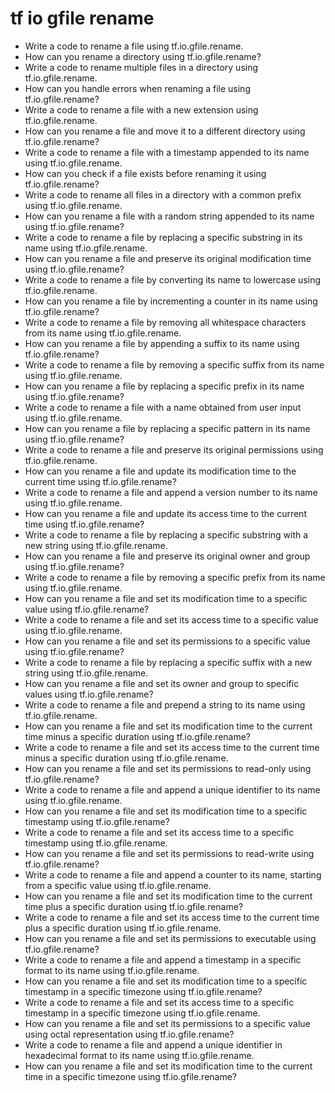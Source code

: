# tf io gfile rename

- Write a code to rename a file using tf.io.gfile.rename.
- How can you rename a directory using tf.io.gfile.rename?
- Write a code to rename multiple files in a directory using tf.io.gfile.rename.
- How can you handle errors when renaming a file using tf.io.gfile.rename?
- Write a code to rename a file with a new extension using tf.io.gfile.rename.
- How can you rename a file and move it to a different directory using tf.io.gfile.rename?
- Write a code to rename a file with a timestamp appended to its name using tf.io.gfile.rename.
- How can you check if a file exists before renaming it using tf.io.gfile.rename?
- Write a code to rename all files in a directory with a common prefix using tf.io.gfile.rename.
- How can you rename a file with a random string appended to its name using tf.io.gfile.rename?
- Write a code to rename a file by replacing a specific substring in its name using tf.io.gfile.rename.
- How can you rename a file and preserve its original modification time using tf.io.gfile.rename?
- Write a code to rename a file by converting its name to lowercase using tf.io.gfile.rename.
- How can you rename a file by incrementing a counter in its name using tf.io.gfile.rename?
- Write a code to rename a file by removing all whitespace characters from its name using tf.io.gfile.rename.
- How can you rename a file by appending a suffix to its name using tf.io.gfile.rename?
- Write a code to rename a file by removing a specific suffix from its name using tf.io.gfile.rename.
- How can you rename a file by replacing a specific prefix in its name using tf.io.gfile.rename?
- Write a code to rename a file with a name obtained from user input using tf.io.gfile.rename.
- How can you rename a file by replacing a specific pattern in its name using tf.io.gfile.rename?
- Write a code to rename a file and preserve its original permissions using tf.io.gfile.rename.
- How can you rename a file and update its modification time to the current time using tf.io.gfile.rename?
- Write a code to rename a file and append a version number to its name using tf.io.gfile.rename.
- How can you rename a file and update its access time to the current time using tf.io.gfile.rename?
- Write a code to rename a file by replacing a specific substring with a new string using tf.io.gfile.rename.
- How can you rename a file and preserve its original owner and group using tf.io.gfile.rename?
- Write a code to rename a file by removing a specific prefix from its name using tf.io.gfile.rename.
- How can you rename a file and set its modification time to a specific value using tf.io.gfile.rename?
- Write a code to rename a file and set its access time to a specific value using tf.io.gfile.rename.
- How can you rename a file and set its permissions to a specific value using tf.io.gfile.rename?
- Write a code to rename a file by replacing a specific suffix with a new string using tf.io.gfile.rename.
- How can you rename a file and set its owner and group to specific values using tf.io.gfile.rename?
- Write a code to rename a file and prepend a string to its name using tf.io.gfile.rename.
- How can you rename a file and set its modification time to the current time minus a specific duration using tf.io.gfile.rename?
- Write a code to rename a file and set its access time to the current time minus a specific duration using tf.io.gfile.rename.
- How can you rename a file and set its permissions to read-only using tf.io.gfile.rename?
- Write a code to rename a file and append a unique identifier to its name using tf.io.gfile.rename.
- How can you rename a file and set its modification time to a specific timestamp using tf.io.gfile.rename?
- Write a code to rename a file and set its access time to a specific timestamp using tf.io.gfile.rename.
- How can you rename a file and set its permissions to read-write using tf.io.gfile.rename?
- Write a code to rename a file and append a counter to its name, starting from a specific value using tf.io.gfile.rename.
- How can you rename a file and set its modification time to the current time plus a specific duration using tf.io.gfile.rename?
- Write a code to rename a file and set its access time to the current time plus a specific duration using tf.io.gfile.rename.
- How can you rename a file and set its permissions to executable using tf.io.gfile.rename?
- Write a code to rename a file and append a timestamp in a specific format to its name using tf.io.gfile.rename.
- How can you rename a file and set its modification time to a specific timestamp in a specific timezone using tf.io.gfile.rename?
- Write a code to rename a file and set its access time to a specific timestamp in a specific timezone using tf.io.gfile.rename.
- How can you rename a file and set its permissions to a specific value using octal representation using tf.io.gfile.rename?
- Write a code to rename a file and append a unique identifier in hexadecimal format to its name using tf.io.gfile.rename.
- How can you rename a file and set its modification time to the current time in a specific timezone using tf.io.gfile.rename?